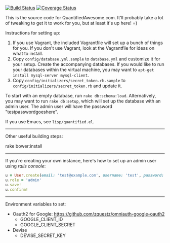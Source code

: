[![Build Status](https://travis-ci.org/sachac/quantified.svg?branch=master)](https://travis-ci.org/sachac/quantified) [![Coverage Status](https://coveralls.io/repos/sachac/quantified/badge.svg?branch=master)](https://coveralls.io/r/sachac/quantified?branch=master)

This is the source code for QuantifiedAwesome.com. It'll probably take a lot of tweaking to get it to work for you, but at least it's up here! =)

Instructions for setting up:

1. If you use Vagrant, the included Vagrantfile will set up a bunch of things for you. If you don't use Vagrant, look at the Vagrantfile for ideas on what to install.
2. Copy `config/database.yml.sample` to `database.yml` and customize it for your setup. Create the accompanying databases. If you would like to run your databases within the virtual machine, you may want to `apt-get install mysql-server mysql-client`. 
3. Copy `config/initializers/secret_token.rb.sample` to `config/initializers/secret_token.rb` and update it.

To start with an empty database, run `rake db:schema:load`.
Alternatively, you may want to run `rake db:setup`, which will set up
the database with an admin user. The admin user will have the password
"testpasswordgoeshere".

If you use Emacs, see `lisp/quantified.el`.

----

Other useful building steps:

rake bower:install

----

If you're creating your own instance, here's how to set up an admin user using *rails console*:

```ruby
u = User.create(email: 'test@example.com', username: 'test', password: 'testpassword', password_confirmation: 'testpassword')
u.role = 'admin'
u.save!
u.confirm!
```

----
Environment variables to set:

- Oauth2 for Google: https://github.com/zquestz/omniauth-google-oauth2
  - GOOGLE_CLIENT_ID
  - GOOGLE_CLIENT_SECRET
- Devise
  - DEVISE_SECRET_KEY